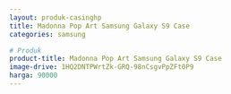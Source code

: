 ```yaml
---
layout: produk-casinghp
title: Madonna Pop Art Samsung Galaxy S9 Case
categories: samsung

# Produk
product-title: Madonna Pop Art Samsung Galaxy S9 Case
image-drive: 1HQ2DNTPWrtZk-GRQ-98nCsgvPpZFt0P9
harga: 90000
---
```

